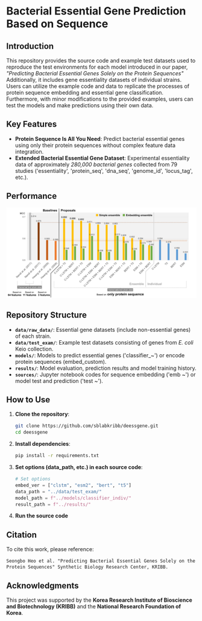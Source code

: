 # Bacterial Essential Gene Prediction Based on Sequence

## Introduction
This repository provides the source code and example test datasets used to reproduce the test environments for each model introduced in our paper, *"Predicting Bacterial Essential Genes Solely on the Protein Sequences"* Additionally, it includes gene essentiality datasets of individual strains. Users can utilize the example code and data to replicate the processes of protein sequence embedding and essential gene classification. Furthermore, with minor modifications to the provided examples, users can test the models and make predictions using their own data.

## Key Features

- **Protein Sequence Is All You Need**: Predict bacterial essential genes using only their protein sequences without complex feature data integration.
- **Extended Bacterial Essential Gene Dataset**: Experimental essentiality data of approximately *280,000 bacterial genes* collected from 79 studies ('essentiality', 'protein_seq', 'dna_seq', 'genome_id', 'locus_tag', etc.).

## Performance

![performance](performance.png)

## Repository Structure

- **`data/raw_data/`**: Essential gene datasets (include non-essential genes) of each strain.
- **`data/test_exam/`**: Example test datasets consisting of genes from *E. coli* Keio collection.
- **`models/`**: Models to predict essential genes ('classifier_~') or encode protein sequences (embed_custom).
- **`results/`**: Model evaluation, prediction results and model training history.
- **`sources/`**: Jupyter notebook codes for sequence embedding ('emb ~') or model test and prediction ('test ~').

## How to Use

1. **Clone the repository**:
   ```bash
   git clone https://github.com/sblabkribb/deessgene.git
   cd deessgene
   ```

2. **Install dependencies**:
   ```bash
   pip install -r requirements.txt
   ```

3. **Set options (data_path, etc.) in each source code**:
   ```python
   # Set options
   embed_ver = ["clstm", "esm2", "bert", "t5"]
   data_path = "../data/test_exam/"
   model_path = f"../models/classifier_indiv/"
   result_path = f"../results/"
   ```
4. **Run the source code**


## Citation

To cite this work, please reference:
```
Seongbo Heo et al. "Predicting Bacterial Essential Genes Solely on the Protein Sequences" Synthetic Biology Research Center, KRIBB.
```

## Acknowledgments

This project was supported by the **Korea Research Institute of Bioscience and Biotechnology (KRIBB)** and the **National Research Foundation of Korea**.

